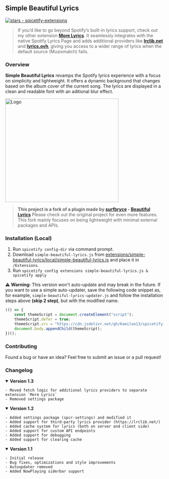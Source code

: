 ## Simple Beautiful Lyrics

<a href="https://github.com/Kamiloo13/spicetify-extensions"><img src="https://img.shields.io/github/stars/Kamiloo13/spicetify-extensions?style=social&amp;logo=data:image/png;base64,iVBORw0KGgoAAAANSUhEUgAAAA4AAAAOCAQAAAC1QeVaAAAAAmJLR0QA/4ePzL8AAACpSURBVBgZBcErCsIAAADQl0SriL9q0uItFLtgsxl1WRCT+AG7sLpi9AYeY21F3QUmhm0w3wMANtYAAAAtma82AABw8fFxBgCAnkwgkOkCMBJ6equkGhpSlZen0JCpUiow0wEdM4FUaQILhSsAOCgtAeZyewBbuTkAPNwB3D0AgNhOzcpKzU4MAHWFSOLnJxEp1AEYq+Ru+vpucpUxAE1HAwADJ00AAAAAf0pmMuwUt9p+AAAAAElFTkSuQmCC" alt="stars - spicetify-extensions"></a>

> If you’d like to go beyond Spotify’s built-in lyrics support, check out my other extension **[More Lyrics](https://github.com/Kamiloo13/spicetify-extensions)**. It seamlessly integrates with the native Spotify Lyrics Page and adds additional providers like **[lrclib.net](https://lrclib.net/)** and **[lyrics.ovh](https://lyrics.ovh/)**, giving you access to a wider range of lyrics when the default source (Musixmatch) fails.

### Overview

**Simple Beautiful Lyrics** revamps the Spotify lyrics experience with a focus on simplicity and lightweight. It offers a dynamic background that changes based on the album cover of the current song. The lyrics are displayed in a clean and readable font with an aditional blur effect.

<img src="./preview.gif" alt="Logo" width="360" height="330">

> **This project is a fork of a plugin made by [surfbryce](https://github.com/surfbryce) - [Beautiful Lyrics](https://github.com/surfbryce/beautiful-lyrics)**
> Please check out the original project for even more features. This fork mainly focuses on being lightweight with minimal external packages and APIs.

### Installation (Local)

1. Run `spicetify config-dir` via command prompt.
1. Download `simple-beautiful-lyrics.js` from [extensions/simple-beautiful-lyrics/local/simple-beautiful-lyrics.js](https://github.com/Kamiloo13/spicetify-extensions/blob/main/extensions/simple-beautiful-lyrics/local/simple-beautiful-lyrics.js) and place it in `/Extensions`.
1. Run `spicetify config extensions simple-beautiful-lyrics.js & spicetify apply`

⚠ **Warning:** This version won't auto-update and may break in the future. If you want to use a simple auto-updater, save the following code snippet as, for example, `simple-beautiful-lyrics-updater.js` and follow the installation steps above **(skip 2 step)**, but with the modified name.

```js
(() => {
    const themeScript = document.createElement("script");
    themeScript.defer = true;
    themeScript.src = "https://cdn.jsdelivr.net/gh/Kamiloo13/spicetify-extensions@latest/extensions/simple-beautiful-lyrics/local/simple-beautiful-lyrics.js";
    document.body.appendChild(themeScript);
})();
```

### Contributing

Found a bug or have an idea? Feel free to submit an issue or a pull request!

### Changelog

<details open>
    <summary><b>Version 1.3</b></summary>
    
    - Moved fetch logic for additional lyrics providers to separate extension `More Lyrics`
    - Removed settings package

</details>

<details open>
    <summary><b>Version 1.2</b></summary>

    - Added settings package (spcr-settings) and modified it
    - Added support for third-party lyrics provider (https://lrclib.net/)
    - Added cache system for lyrics (both on server and client side)
    - Added support for custom API endpoints
    - Added support for debugging
    - Added support for clearing cache

</details>

<details open>
    <summary><b>Version 1.1</b></summary>

    - Initial release
    - Bug fixes, optimizations and style improvements
    - Autoupdater removed
    - Added NowPlaying siderbar support

</details>
